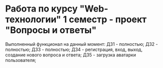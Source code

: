 # Работа по курсу "Web-технологии" 1 семестр - проект "Вопросы и ответы"
Выполненный функционал на данный момент: 
ДЗ1 - полностью;
ДЗ2 - полностью;
ДЗ3 - полностью;
ДЗ4 - регистрация, вход, выход, создание нового вопроса и ответа;
ДЗ5 - загрузка аватарки пользователя;

